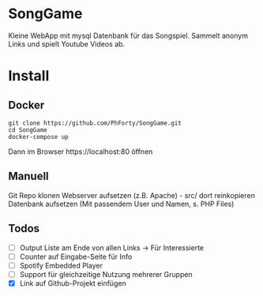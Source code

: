 # SongGame
Kleine WebApp mit mysql Datenbank für das Songspiel. Sammelt anonym Links und spielt Youtube Videos ab.

# Install
## Docker
```
git clone https://github.com/PhForty/SongGame.git
cd SongGame
docker-compose up
```
Dann im Browser https://localhost:80 öffnen

## Manuell
Git Repo klonen
Webserver aufsetzen (z.B. Apache) - src/ dort reinkopieren
Datenbank aufsetzen (Mit passendem User und Namen, s. PHP Files)

## Todos
* [ ] Output Liste am Ende von allen Links -> Für Interessierte
* [ ] Counter auf Eingabe-Seite für Info
* [ ] Spotify Embedded Player
* [ ] Support für gleichzeitige Nutzung mehrerer Gruppen
* [x] Link auf Github-Projekt einfügen